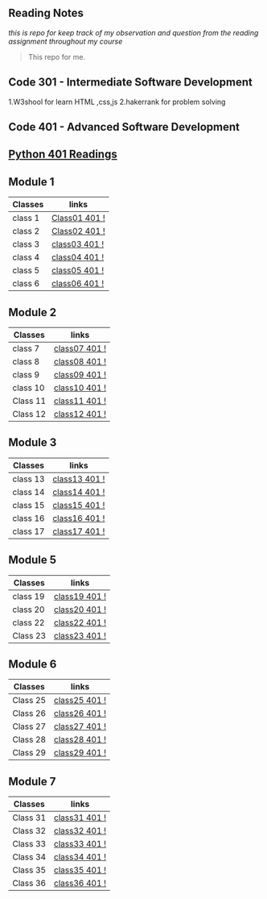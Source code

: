 ## Reading Notes

_*this is repo for keep track of my observation and question from the reading assignment throughout my course*_

>This repo for me. 


## Code 301 - Intermediate Software Development
1.W3shool for learn HTML ,css,js
2.hakerrank for problem solving


## Code 401 - Advanced Software Development

## [Python 401 Readings ](./code-401-python)

## Module 1

Classes       | links
------------  | -------------
class 1       | [Class01 401 !](https://ashar121299.github.io/reading-notes/code-401-python/Class-01/class1README)
class 2       | [Class02 401 !](https://ashar121299.github.io/reading-notes/code-401-python/Class-02/class2README)
class 3       | [class03 401 !](https://ashar121299.github.io/reading-notes/code-401-python/Class-03/class3README)
class 4       | [class04 401 !](https://ashar121299.github.io/reading-notes/code-401-python/Class-04/class4README)
class 5       | [class05 401 !](https://ashar121299.github.io/reading-notes/code-401-python/Class-05/class5README)
class 6       | [class06 401 !](https://ashar121299.github.io/reading-notes/code-401-python/Class-06/class6README)


## Module 2

Classes       | links 
------------- | ------
class 7       | [class07 401 !](https://ashar121299.github.io/reading-notes/code-401-python/Class-07/class7README)
class 8       | [class08 401 !](https://ashar121299.github.io/reading-notes/code-401-python/Class-08/class8README)
class 9       | [class09 401 !](https://ashar121299.github.io/reading-notes/code-401-python/Class-09/class9README)
class 10      | [class10 401 !](https://ashar121299.github.io/reading-notes/code-401-python/Class-10/class10README)
Class 11      | [class11 401 !](https://ashar121299.github.io/reading-notes/code-401-python/Class-11/class11README)
Class 12      | [class12 401 !](https://ashar121299.github.io/reading-notes/code-401-python/Class-12/class12README)


## Module 3

Classes       | links 
------------- | ------
class 13      | [class13 401 !](https://ashar121299.github.io/reading-notes/code-401-python/Class-13/class13README)
class 14      | [class14 401 !](https://ashar121299.github.io/reading-notes/code-401-python/Class-14/class14README)
class 15      | [class15 401 !](https://ashar121299.github.io/reading-notes/code-401-python/Class-15/class15README)
class 16      | [class16 401 !](https://ashar121299.github.io/reading-notes/code-401-python/Class-16/class16README)
class 17      | [class17 401 !](https://ashar121299.github.io/reading-notes/code-401-python/Class-17/class17README)


## Module 5

Classes       | links 
------------- | ------
class 19      | [class19 401 !](https://ashar121299.github.io/reading-notes/code-401-python/Class-19/class19README)
class 20      | [class20 401 !](https://ashar121299.github.io/reading-notes/code-401-python/Class-20/class20README)
class 22      | [class22 401 !](https://ashar121299.github.io/reading-notes/code-401-python/Class-22/class22README)
Class 23      | [class23 401 !](https://ashar121299.github.io/reading-notes/code-401-python/Class-23/class23README)


## Module 6

Classes       | links 
------------- | ------
Class 25      | [class25 401 !](https://ashar121299.github.io/reading-notes/code-401-python/Class-25/class25README)
Class 26      | [class26 401 !](https://ashar121299.github.io/reading-notes/code-401-python/Class-26/class26README)
Class 27      | [class27 401 !](https://ashar121299.github.io/reading-notes/code-401-python/Class-27/class27README)
Class 28      | [class28 401 !](https://ashar121299.github.io/reading-notes/code-401-python/Class-28/class28README)
Class 29      | [class29 401 !](https://ashar121299.github.io/reading-notes/code-401-python/Class-29/class29README)


## Module 7

Classes       | links 
------------- | ------
Class 31      | [class31 401 !](https://ashar121299.github.io/reading-notes/code-401-python/Class-31/class31README)
Class 32      | [class32 401 !](https://ashar121299.github.io/reading-notes/code-401-python/Class-32/class32README)
Class 33      | [class33 401 !](https://ashar121299.github.io/reading-notes/code-401-python/Class-33/class33README)
Class 34      | [class34 401 !](https://ashar121299.github.io/reading-notes/code-401-python/Class-34/class34README)
Class 35      | [class35 401 !](https://ashar121299.github.io/reading-notes/code-401-python/Class-35/class35README)
Class 36      | [class36 401 !](https://ashar121299.github.io/reading-notes/code-401-python/Class-36/class36README)















